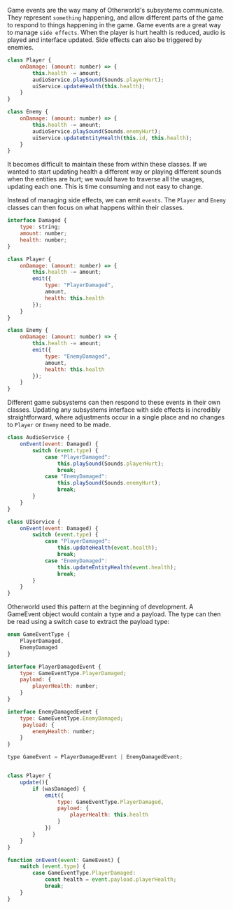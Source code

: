 
Game events are the way many of Otherworld's subsystems communicate. They represent `something` happening, and allow different parts of the game to respond to things happening in the game. Game events are a great way to manage `side effects`. When the player is hurt health is reduced, audio is played and interface updated. Side effects can also be triggered by enemies. 

```js
class Player {
    onDamage: (amount: number) => {
        this.health -= amount;
        audioService.playSound(Sounds.playerHurt);
        uiService.updateHealth(this.health);
    }
}

class Enemy {
    onDamage: (amount: number) => {
        this.health -= amount;
        audioService.playSound(Sounds.enemyHurt);
        uiService.updateEntityHealth(this.id, this.health);
    }
}
```

It becomes difficult to maintain these from within these classes. If we wanted to start updating health a different way or playing different sounds when the entities are hurt; we would have to traverse all the usages, updating each one. This is time consuming and not easy to change. 

Instead of managing side effects, we can emit `events`. The `Player` and `Enemy` classes can then focus on what happens within their classes. 

```js
interface Damaged {
    type: string;
    amount: number;
    health: number;
}

class Player {
    onDamage: (amount: number) => {
        this.health -= amount;
        emit({
            type: "PlayerDamaged",
            amount,
            health: this.health
        });
    }
}

class Enemy {
    onDamage: (amount: number) => {
        this.health -= amount;
        emit({
            type: "EnemyDamaged",
            amount,
            health: this.health
        });
    }
}
```

Different game subsystems can then respond to these events in their own classes. Updating any subsystems interface with side effects is incredibly straightforward, where adjustments occur in a single place and no changes to `Player` or `Enemy` need to be made.

```js
class AudioService {
    onEvent(event: Damaged) {
        switch (event.type) {
            case "PlayerDamaged":
                this.playSound(Sounds.playerHurt);
                break;
            case "EnemyDamaged":
                this.playSound(Sounds.enemyHurt);
                break;
        }
    }
}

class UIService {
    onEvent(event: Damaged) {
        switch (event.type) {
            case "PlayerDamaged":
                this.updateHealth(event.health);
                break;
            case "EnemyDamaged":
                this.updateEntityHealth(event.health);
                break;
        }
    }
}
```

Otherworld used this pattern at the beginning of development. A GameEvent object would contain a type and a payload. The type can then be read using a switch case to extract the payload type:

```js
enum GameEventType {
    PlayerDamaged,
    EnemyDamaged
}

interface PlayerDamagedEvent {
    type: GameEventType.PlayerDamaged;
    payload: {
        playerHealth: number;
    }
}

interface EnemyDamagedEvent {
    type: GameEventType.EnemyDamaged;
     payload: {
        enemyHealth: number;
    }
}

type GameEvent = PlayerDamagedEvent | EnemyDamagedEvent;


class Player {
    update(){
        if (wasDamaged) {
            emit({
                type: GameEventType.PlayerDamaged,
                payload: {
                    playerHealth: this.health
                }
            })
        }
    }
}

function onEvent(event: GameEvent) {    
    switch (event.type) {
        case GameEventType.PlayerDamaged:
            const health = event.payload.playerHealth;
            break;
    }
}
```

